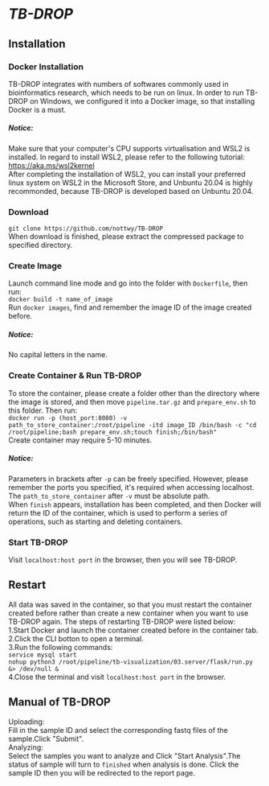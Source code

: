 # **_TB-DROP_**
## Installation
### Docker Installation
TB-DROP integrates with numbers of softwares commonly used in bioinformatics research, which needs to be run on linux. 
In order to run TB-DROP on Windows, we configured it into a Docker image, so that installing Docker is a must.
##### Notice:
Make sure that your computer's CPU supports virtualisation and WSL2 is installed. In regard to install WSL2, please 
refer to the following tutorial:  
<https://aka.ms/wsl2kernel>  
After completing the installation of WSL2, you can install your preferred linux system on WSL2 in the Microsoft Store, and
Unbuntu 20.04 is highly recommonded, because TB-DROP is developed based on Unbuntu 20.04.  
### Download  
`git clone https://github.com/nottwy/TB-DROP`    
When download is finished, please extract the compressed package to specified directory.
### Create Image
Launch command line mode and go into the folder with `Dockerfile`, then run:  
`docker build -t name_of_image`  
Run `docker images`, find and remember the image ID of the image created before.
##### Notice:
No capital letters in the name.
### Create Container & Run TB-DROP
To store the container, please create a folder other than the directory where the image is stored, and then move 
`pipeline.tar.gz` and `prepare_env.sh` to this folder. Then run:  
`docker run -p (host_port:8080) -v path_to_store_container:/root/pipeline -itd image_ID /bin/bash -c "cd 
/root/pipeline;bash prepare_env.sh;touch finish;/bin/bash"`  
Create container may require 5-10 minutes.
##### Notice:
Parameters in brackets after `-p` can be freely specified. However, please remember the ports you specified, it's required when 
accessing localhost.   
The `path_to_store_container` after `-v` must be absolute path.   
When `finish` appears, installation has been completed, and then Docker will return the ID of the container, which is used to
perform a series of operations, such as starting and deleting containers.
### Start TB-DROP
Visit `localhost:host port` in the browser, then you will see TB-DROP.
## Restart 
All data was saved in the container, so that you must restart the container created before rather than create a new 
container when you want to use TB-DROP again. The steps of restarting TB-DROP were listed below:  
1.Start Docker and launch the container created before in the container tab.  
2.Click the CLI botton to open a terminal.  
3.Run the following commands:  
`service mysql start`  
`nohup python3 /root/pipeline/tb-visualization/03.server/flask/run.py &> /dev/null &`  
4.Close the terminal and visit `localhost:host port` in the browser.
## Manual of TB-DROP  
Uploading:  
Fill in the sample ID and select the corresponding fastq files of the sample.Click "Submit".  
Analyzing:  
Select the samples you want to analyze and Click "Start Analysis".The status of sample will turn to `finished` when 
analysis is done. Click the sample ID then you will be redirected to the report page.
